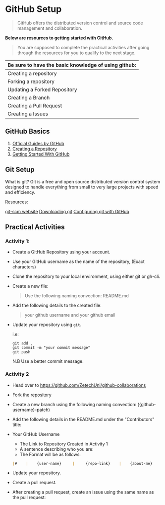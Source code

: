 # GitHub Setup

> GitHub offers the distributed version control and source code management and collaboration.

**Below are resources to getting started with GitHub.**

> You are supposed to complete the practical activities after going through the resources for you to qualify to the next stage.

| Be sure to have the basic knowledge of using github: |
|--|
| Creating a repository |
| Forking a repository |
| Updating a Forked Repository |
| Creating a Branch |
| Creating a Pull Request |
| Creating a Issues |

## GitHub Basics

1. [Official Guides by GitHub](https://guides.github.com/)
2. [Creating a Repository](https://guides.github.com/activities/hello-world/)
3. [Getting Started With GitHub](https://docs.github.com/en/free-pro-team@latest/github/getting-started-with-github)

## Git Setup

What is git?
Git is a free and open source distributed version control system designed to handle everything from small to very large projects with speed and efficiency.

Resources:

[git-scm website](https://git-scm.com/)
[Downloading git](https://git-scm.com/download)
[Configuring git with GitHub](https://chrisdev.hashnode.dev/git-and-github-installation-and-configuration)

## Practical Activities

### Activity 1:

- Create a GitHub Repository using your account.
- Use your GitHub username as the name of the repository, (Exact characters)
- Clone the repository to your local environment, using either git or gh-cli.
- Create a new file: 
  
  >Use the following naming convection: README.md
- Add the following details to the created file: 

    >your github username and your github email

- Update your repository using `git`. 
    
    i.e: 

    ```shell
    git add .
    git commit -m "your commit message"
    git push
    ```

    N.B Use a better commit message.

### Activity 2

- Head over to https://github.com/ZetechUni/github-collaborations
- Fork the repository
- Create a new branch using the following naming convection: ({github-username}-patch)
- Add the following details in the README.md under the "Contributors" title:
- Your GitHub Username
    - The Link to Repository Created in Activity 1
    - A sentence describing who you are:
    - The Format will be as follows:

    ```markdown
    |#    |    {user-name}     |     {repo-link}    |    {about-me}     |
    ```
- Update your repository.
- Create a pull request.
- After creating a pull request, create an issue using the same name as the pull request:
